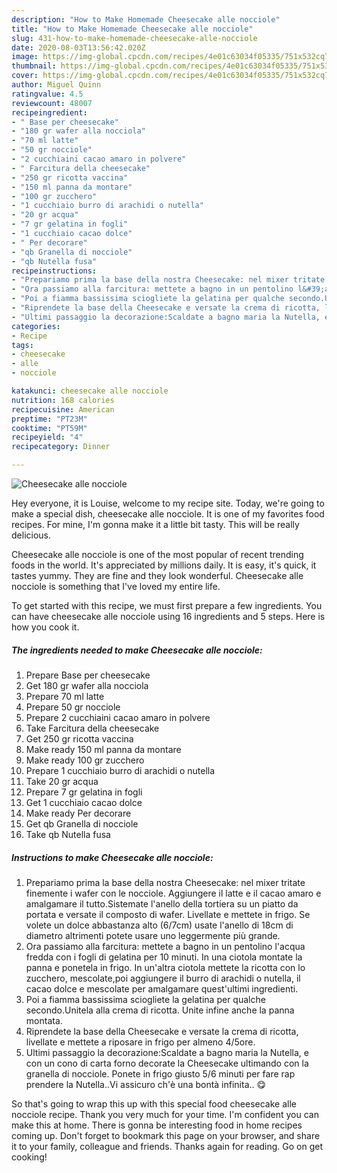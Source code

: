 ```yaml
---
description: "How to Make Homemade Cheesecake alle nocciole"
title: "How to Make Homemade Cheesecake alle nocciole"
slug: 431-how-to-make-homemade-cheesecake-alle-nocciole
date: 2020-08-03T13:56:42.020Z
image: https://img-global.cpcdn.com/recipes/4e01c63034f05335/751x532cq70/cheesecake-alle-nocciole-recipe-main-photo.jpg
thumbnail: https://img-global.cpcdn.com/recipes/4e01c63034f05335/751x532cq70/cheesecake-alle-nocciole-recipe-main-photo.jpg
cover: https://img-global.cpcdn.com/recipes/4e01c63034f05335/751x532cq70/cheesecake-alle-nocciole-recipe-main-photo.jpg
author: Miguel Quinn
ratingvalue: 4.5
reviewcount: 48007
recipeingredient:
- " Base per cheesecake"
- "180 gr wafer alla nocciola"
- "70 ml latte"
- "50 gr nocciole"
- "2 cucchiaini cacao amaro in polvere"
- " Farcitura della cheesecake"
- "250 gr ricotta vaccina"
- "150 ml panna da montare"
- "100 gr zucchero"
- "1 cucchiaio burro di arachidi o nutella"
- "20 gr acqua"
- "7 gr gelatina in fogli"
- "1 cucchiaio cacao dolce"
- " Per decorare"
- "qb Granella di nocciole"
- "qb Nutella fusa"
recipeinstructions:
- "Prepariamo prima la base della nostra Cheesecake: nel mixer tritate finemente i wafer con le nocciole. Aggiungere il latte e il cacao amaro e amalgamare il tutto.Sistemate l&#39;anello della tortiera su un piatto da portata e versate il composto di wafer. Livellate e mettete in frigo. Se volete un dolce abbastanza alto (6/7cm) usate l&#39;anello di 18cm di diametro altrimenti potete usare uno leggermente più grande."
- "Ora passiamo alla farcitura: mettete a bagno in un pentolino l&#39;acqua fredda con i fogli di gelatina per 10 minuti. In una ciotola montate la panna e ponetela in frigo. In un&#39;altra ciotola mettete la ricotta con lo zucchero, mescolate,poi aggiungere il burro di arachidi o nutella, il cacao dolce e mescolate per amalgamare quest&#39;ultimi ingredienti."
- "Poi a fiamma bassissima sciogliete la gelatina per qualche secondo.Unitela alla crema di ricotta. Unite infine anche la panna montata."
- "Riprendete la base della Cheesecake e versate la crema di ricotta, livellate e mettete a riposare in frigo per almeno 4/5ore."
- "Ultimi passaggio la decorazione:Scaldate a bagno maria la Nutella, e con un cono di carta forno decorate la Cheesecake ultimando con la granella di nocciole. Ponete in frigo giusto 5/6 minuti per fare rap prendere la Nutella..Vi assicuro ch&#39;è una bontà infinita.. 😋"
categories:
- Recipe
tags:
- cheesecake
- alle
- nocciole

katakunci: cheesecake alle nocciole 
nutrition: 168 calories
recipecuisine: American
preptime: "PT23M"
cooktime: "PT59M"
recipeyield: "4"
recipecategory: Dinner

---
```



![Cheesecake alle nocciole](https://img-global.cpcdn.com/recipes/4e01c63034f05335/751x532cq70/cheesecake-alle-nocciole-recipe-main-photo.jpg)

Hey everyone, it is Louise, welcome to my recipe site. Today, we're going to make a special dish, cheesecake alle nocciole. It is one of my favorites food recipes. For mine, I'm gonna make it a little bit tasty. This will be really delicious.



Cheesecake alle nocciole is one of the most popular of recent trending foods in the world. It's appreciated by millions daily. It is easy, it's quick, it tastes yummy. They are fine and they look wonderful. Cheesecake alle nocciole is something that I've loved my entire life.


To get started with this recipe, we must first prepare a few ingredients. You can have cheesecake alle nocciole using 16 ingredients and 5 steps. Here is how you cook it.

<!--inarticleads1-->

##### The ingredients needed to make Cheesecake alle nocciole:

1. Prepare  Base per cheesecake
1. Get 180 gr wafer alla nocciola
1. Prepare 70 ml latte
1. Prepare 50 gr nocciole
1. Prepare 2 cucchiaini cacao amaro in polvere
1. Take  Farcitura della cheesecake
1. Get 250 gr ricotta vaccina
1. Make ready 150 ml panna da montare
1. Make ready 100 gr zucchero
1. Prepare 1 cucchiaio burro di arachidi o nutella
1. Take 20 gr acqua
1. Prepare 7 gr gelatina in fogli
1. Get 1 cucchiaio cacao dolce
1. Make ready  Per decorare
1. Get qb Granella di nocciole
1. Take qb Nutella fusa




<!--inarticleads2-->

##### Instructions to make Cheesecake alle nocciole:

1. Prepariamo prima la base della nostra Cheesecake: nel mixer tritate finemente i wafer con le nocciole. Aggiungere il latte e il cacao amaro e amalgamare il tutto.Sistemate l&#39;anello della tortiera su un piatto da portata e versate il composto di wafer. Livellate e mettete in frigo. Se volete un dolce abbastanza alto (6/7cm) usate l&#39;anello di 18cm di diametro altrimenti potete usare uno leggermente più grande.
1. Ora passiamo alla farcitura: mettete a bagno in un pentolino l&#39;acqua fredda con i fogli di gelatina per 10 minuti. In una ciotola montate la panna e ponetela in frigo. In un&#39;altra ciotola mettete la ricotta con lo zucchero, mescolate,poi aggiungere il burro di arachidi o nutella, il cacao dolce e mescolate per amalgamare quest&#39;ultimi ingredienti.
1. Poi a fiamma bassissima sciogliete la gelatina per qualche secondo.Unitela alla crema di ricotta. Unite infine anche la panna montata.
1. Riprendete la base della Cheesecake e versate la crema di ricotta, livellate e mettete a riposare in frigo per almeno 4/5ore.
1. Ultimi passaggio la decorazione:Scaldate a bagno maria la Nutella, e con un cono di carta forno decorate la Cheesecake ultimando con la granella di nocciole. Ponete in frigo giusto 5/6 minuti per fare rap prendere la Nutella..Vi assicuro ch&#39;è una bontà infinita.. 😋




So that's going to wrap this up with this special food cheesecake alle nocciole recipe. Thank you very much for your time. I'm confident you can make this at home. There is gonna be interesting food in home recipes coming up. Don't forget to bookmark this page on your browser, and share it to your family, colleague and friends. Thanks again for reading. Go on get cooking!

